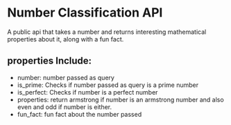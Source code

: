 # Number Classification API
A public api that takes a number and returns interesting mathematical properties about it, along with a fun fact.

## properties Include:
- number: number passed as query
- is_prime: Checks if number passed as query is a prime number
- is_perfect: Checks if number is a perfect number
- properties: return armstrong if number is an armstrong number and also even and odd if number is either.
- fun_fact: fun fact about the number passed